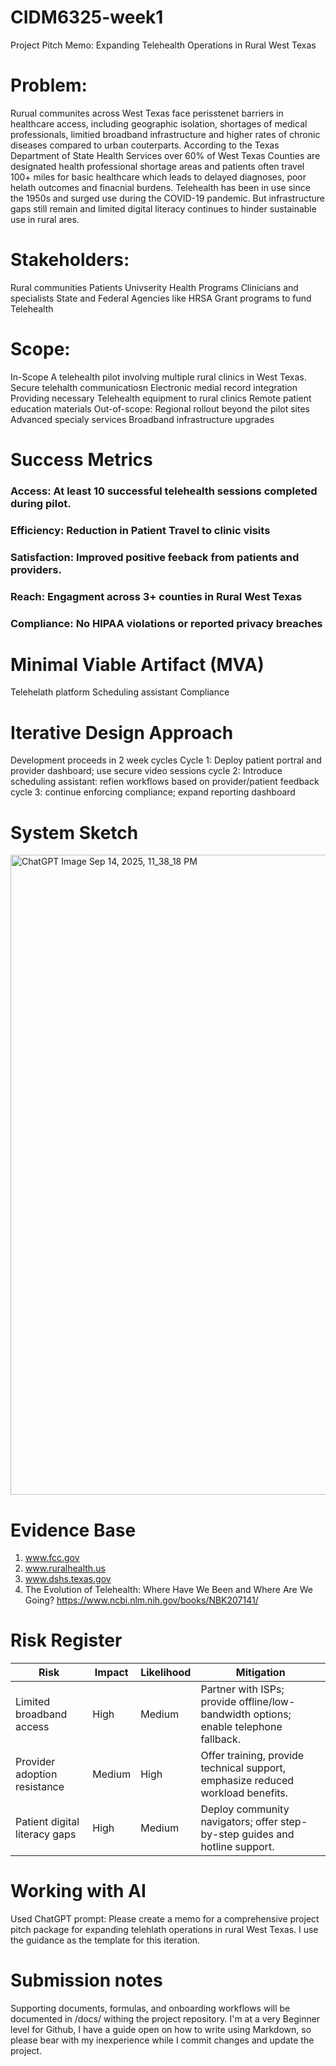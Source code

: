 # CIDM6325-week1
Project Pitch Memo: Expanding Telehealth Operations in Rural West Texas

# Problem:
Rurual communites across West Texas face perisstenet barriers in healthcare access, including geographic isolation, shortages of medical professionals, limitied broadband infrastructure and higher rates of chronic diseases compared to urban couterparts. According to the Texas Department of State Health Services over 60% of West Texas Counties are designated health professional shortage areas and patients often travel 100+ miles for basic healthcare which leads to delayed diagnoses, poor helath outcomes and finacnial burdens.
Telehealth has been in use since the 1950s and surged use during the COVID-19 pandemic. But infrastructure gaps still remain and limited digital literacy continues to hinder sustainable use in rural ares. 

# Stakeholders:
Rural communities
Patients
Univserity Health Programs
Clinicians and specialists
State and Federal Agencies like HRSA
Grant programs to fund Telehealth

# Scope:
In-Scope
A telehealth pilot involving multiple rural clinics in West Texas.
Secure telehalth communicatiosn
Electronic medial record integration
Providing necessary Telehealth equipment to rural clinics
Remote patient education materials
Out-of-scope:
Regional rollout beyond the pilot sites
Advanced specialy services
Broadband infrastructure upgrades

# Success Metrics
### Access: At least 10 successful telehealth sessions completed during pilot.
### Efficiency: Reduction in Patient Travel to clinic visits
### Satisfaction: Improved positive feeback from patients and providers. 
### Reach: Engagment across 3+ counties in Rural West Texas
### Compliance: No HIPAA violations or reported privacy breaches

# Minimal Viable Artifact (MVA)
Telehelath platform
Scheduling assistant
Compliance

# Iterative Design Approach
Development proceeds in 2 week cycles
Cycle 1: Deploy patient portral and provider dashboard; use secure video sessions
cycle 2: Introduce scheduling assistant: refien workflows based on provider/patient feedback
cycle 3: continue enforcing compliance; expand reporting dashboard

# System Sketch
<img width="1536" height="1024" alt="ChatGPT Image Sep 14, 2025, 11_38_18 PM" src="https://github.com/user-attachments/assets/61a939df-9473-42e7-9a45-05c33fd8cdc7" />


# Evidence Base
1. www.fcc.gov
2. www.ruralhealth.us
3. www.dshs.texas.gov
4. The Evolution of Telehealth: Where Have We Been and Where Are We Going? https://www.ncbi.nlm.nih.gov/books/NBK207141/

# Risk Register

| Risk                          | Impact | Likelihood | Mitigation                                                                           |
| ----------------------------- | ------ | ---------- | ------------------------------------------------------------------------------------ |
| Limited broadband access      | High   | Medium     | Partner with ISPs; provide offline/low-bandwidth options; enable telephone fallback. |
| Provider adoption resistance  | Medium | High       | Offer training, provide technical support, emphasize reduced workload benefits.      |
| Patient digital literacy gaps | High   | Medium     | Deploy community navigators; offer step-by-step guides and hotline support.          |


# Working with AI
Used ChatGPT prompt: Please create a memo for a comprehensive project pitch package for expanding telehlath operations in rural West Texas. I use the guidance as the template for this iteration.
# Submission notes
Supporting documents, formulas, and onboarding workflows will be documented in /docs/ withing the project repository.
I'm at a very Beginner level for Github, I have a guide open on how to write using Markdown, so please bear with my inexperience while I commit changes and update the project.
